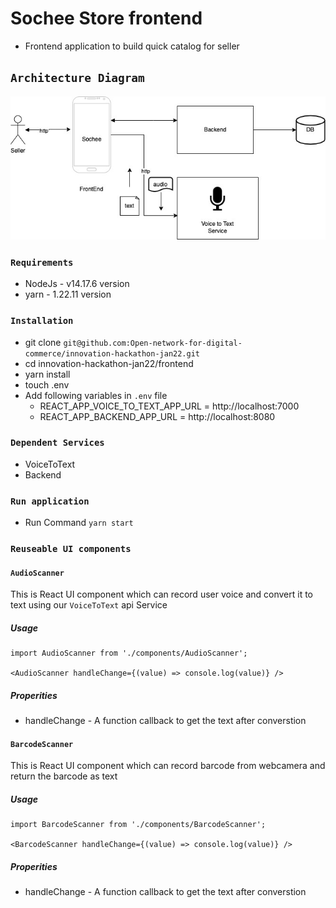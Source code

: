 # Sochee Store frontend

- Frontend application to build quick catalog for seller

## `Architecture Diagram`
![Architecture Diagram](/frontend/docs/images/architecture-diagram-FrontEnd.jpg)

### `Requirements`
- NodeJs - v14.17.6 version
- yarn - 1.22.11 version

### `Installation`
- git clone `git@github.com:Open-network-for-digital-commerce/innovation-hackathon-jan22.git`
- cd innovation-hackathon-jan22/frontend
- yarn install
- touch .env
- Add following variables in `.env` file
    - REACT_APP_VOICE_TO_TEXT_APP_URL = http://localhost:7000
    - REACT_APP_BACKEND_APP_URL = http://localhost:8080

### `Dependent Services`
 - VoiceToText
 - Backend

### `Run application`
- Run Command `yarn start`

### `Reuseable UI components`
#### `AudioScanner` 
This is React UI component which can record user voice and convert it to text using our `VoiceToText` api Service
##### Usage
```
import AudioScanner from './components/AudioScanner'; 

<AudioScanner handleChange={(value) => console.log(value)} />
```
##### Properities
   - handleChange - A function callback to get the text after converstion

#### `BarcodeScanner` 
This is React UI component which can record barcode from webcamera and return the barcode as text
##### Usage
```
import BarcodeScanner from './components/BarcodeScanner'; 

<BarcodeScanner handleChange={(value) => console.log(value)} />
```
##### Properities
   - handleChange - A function callback to get the text after converstion


